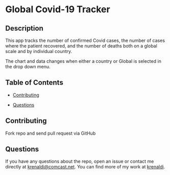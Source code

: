# Global Covid-19 Tracker

## Description

This app tracks the number of confirmed Covid cases, the number of cases where the patient recovered, and the number of deaths both on a global scale and by individual country.

The chart and data changes when either a country or Global is selected in the drop down menu.

## Table of Contents

* [Contributing](#contributing)

* [Questions](#questions)

## Contributing

Fork repo and send pull request via GitHub

## Questions

If you have any questions about the repo, open an issue or contact me directly at krenaldi@comcast.net. You can find more of my work at [krenaldi](https://github.com/krenaldi/).
